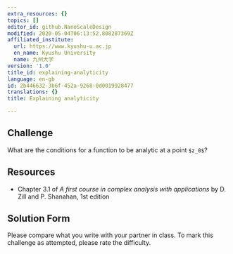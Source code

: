 ```yaml
---
extra_resources: {}
topics: []
editor_id: github.NanoScaleDesign
modified: 2020-05-04T06:13:52.808287369Z
affiliated_institute:
  url: https://www.kyushu-u.ac.jp
  en_name: Kyushu University
  name: 九州大学
version: '1.0'
title_id: explaining-analyticity
language: en-gb
id: 2b446632-3b6f-452a-9268-0d0019928477
translations: {}
title: Explaining analyticity

---
```


## Challenge
What are the conditions for a function to be analytic at a point `$z_0$`?

## Resources
- Chapter 3.1 of *A first course in complex analysis with applications* by D. Zill and P. Shanahan, 1st edition


## Solution Form
Please compare what you write with your partner in class.
To mark this challenge as attempted, please rate the difficulty.